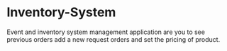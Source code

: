 # Inventory-System
Event and inventory system management application are you to see previous orders add a new request orders and set the pricing of product.
